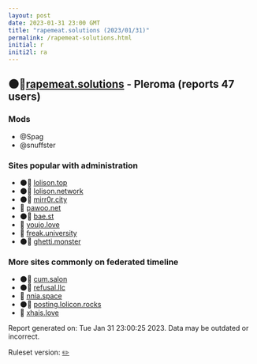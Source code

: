 ```yaml
---
layout: post
date: 2023-01-31 23:00 GMT
title: "rapemeat.solutions (2023/01/31)"
permalink: /rapemeat-solutions.html
initial: r
initi2l: ra
---
```


## 🌑🧸[rapemeat.solutions](https://rapemeat.solutions) - Pleroma (reports 47 users)

### Mods
 * @Spag
 * @snuffster

### Sites popular with administration

* 🌑🧸 [lolison.top](/lolison-top.html)
* 🌑🧸 [lolison.network](/lolison-network.html)
* 🌑🧸 [mirr0r.city](/mirr0r-city.html)
* 🧸 [pawoo.net](/pawoo-net.html)
* 🌑🧸 [bae.st](/bae-st.html)
* 🧸 [youjo.love](/youjo-love.html)
* 🧸 [freak.university](/freak-university.html)
* 🌑🧸 [ghetti.monster](/ghetti-monster.html)

### More sites commonly on federated timeline

* 🌑🧸 [cum.salon](/cum-salon.html)
* 🌑🧸 [refusal.llc](/refusal-llc.html)
* 🧸 [nnia.space](/nnia-space.html)
* 🌑🧸 [posting.lolicon.rocks](/posting-lolicon-rocks.html)
* 🧸 [xhais.love](/xhais-love.html)

Report generated on: Tue Jan 31 23:00:25 2023. Data may be outdated or incorrect.

Ruleset version: [✏️](/version-pencil)
